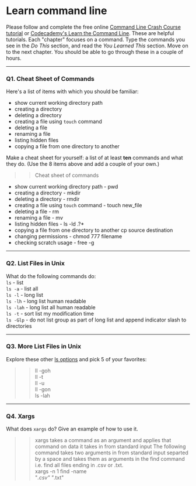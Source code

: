 # Learn command line

Please follow and complete the free online [Command Line Crash Course
tutorial](https://web.archive.org/web/20160708171659/http://cli.learncodethehardway.org/book/) or [Codecademy's Learn the Command Line](https://www.codecademy.com/learn/learn-the-command-line). These are helpful tutorials. Each "chapter" focuses on a command. Type the commands you see in the _Do This_ section, and read the _You Learned This_ section. Move on to the next chapter. You should be able to go through these in a couple of hours.

---

### Q1.  Cheat Sheet of Commands  

Here's a list of items with which you should be familiar:  
* show current working directory path
* creating a directory
* deleting a directory
* creating a file using `touch` command
* deleting a file
* renaming a file
* listing hidden files
* copying a file from one directory to another

Make a cheat sheet for yourself: a list of at least **ten** commands and what they do.  (Use the 8 items above and add a couple of your own.)  

> > Cheat sheet of commands
* show current working directory path - pwd
* creating a directory - mkdir
* deleting a directory - rmdir
* creating a file using `touch` command - touch new_file 
* deleting a file - rm
* renaming a file - mv
* listing hidden files - ls -ld .?*
* copying a file from one directory to another cp source destination
* changing permissions - chmod 777 filename
* checking scratch usage - free -g
---


### Q2.  List Files in Unix   

What do the following commands do:  
`ls`  - list  
`ls -a`  - list all  
`ls -l`  - long list  
`ls -lh`  - long list human readable  
`ls -lah`  - long list all human readable  
`ls -t`  - sort list my modification time  
`ls -Glp`  - do not list group as part of long list and append indicator slash to directories  

> > 

---

### Q3.  More List Files in Unix  

Explore these other [ls options](http://www.techonthenet.com/unix/basic/ls.php) and pick 5 of your favorites:

> > ll -goh  
ll -t  
ll -u  
ll -gon  
ls -lah  

---

### Q4.  Xargs   

What does `xargs` do? Give an example of how to use it.

> > xargs takes a command as an argument and applies that command on data it takes in from standard input
The following command takes two arguments in from standard input separted by a space and takes them as arguments in the find command i.e. find all files ending in .csv or .txt.  
xargs -n 1 find -name  
"*.csv" "*.txt"  


 

